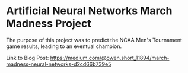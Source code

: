 # Artificial Neural Networks March Madness Project
The purpose of this project was to predict the NCAA Men's Tournament game results, leading to an eventual champion.

Link to Blog Post: https://medium.com/@owen.short_11894/march-madness-neural-networks-d2cd66b739e5
